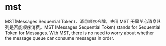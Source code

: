 # mst
MST(Messages Sequential Token)，消息顺序令牌，使用 MST 无需关心消息队列是否能顺序消费。MST (Messages Sequential Token) stands for Sequential Token for Messages. With MST, there is no need to worry about whether the message queue can consume messages in order.
